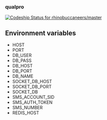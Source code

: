 ### qualpro

[ ![Codeship Status for rhinobuccaneers/master](https://codeship.com/projects/d26237f0-7138-0134-8443-66707d799ba6/status?branch=master)](https://github.com/rhinobuccaneers/qualpro)

## Environment variables

 - HOST
 - PORT
 - DB_USER
 - DB_PASS
 - DB_HOST
 - DB_PORT
 - DB_NAME
 - SOCKET_DB_HOST
 - SOCKET_DB_PORT
 - SOCKET_DB
 - SMS_ACCOUNT_SID
 - SMS_AUTH_TOKEN
 - SMS_NUMBER
 - REDIS_HOST
